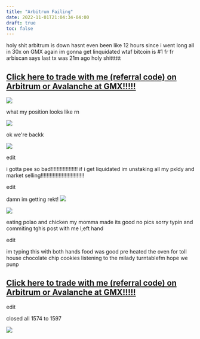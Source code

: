 ```yaml
---
title: "Arbitrum Failing"
date: 2022-11-01T21:04:34-04:00
draft: true
toc: false
---
```


holy shit arbitrum is down hasnt even been like 12 hours since i went long all in 30x on GMX again im gonna get linquidated wtaf bitcoin is #1 fr fr arbiscan says last tx was 21m ago holy shitttttt

## [Click here to trade with me (referral code) on Arbitrum or Avalanche at GMX!!!!!](https://share.gmx.io/api/s?id=krfwoao8sxwvp0pevyuo&ref=boro)  

![](/msedge_TdOzY9wpjv.png)  

what my position looks like rn  

![](/msedge_cwzQSaiYko.png)  


ok we're backk

![](/msedge_sltNqJn5KU.gif)  


edit  

i gotta pee so bad!!!!!!!!!!!!!!!!!! if i get liquidated im unstaking all my pxldy and market selling!!!!!!!!!!!!!!!!!!!!!!!!!!!!!  


edit

damn im getting rekt! ![](https://www.tradingview.com/x/nyfhORYi/)


![](/msedge_EZcrtKgp3b.png)  


eating polao and chicken my momma made its good no pics sorry typin and commiting tghis post with me l;eft hand  

edit  

im typing this with both hands food was good pre heated the oven for  toll house chocolate chip cookies listening to the milady turntablefm hope we punp

## [Click here to trade with me (referral code) on Arbitrum or Avalanche at GMX!!!!!](https://share.gmx.io/api/s?id=krfwoao8sxwvp0pevyuo&ref=boro)  

edit  

closed all 1574 to 1597  

![](/oS5PEWAkOk.png)